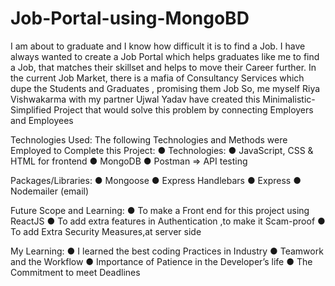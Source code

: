 # Job-Portal-using-MongoBD
I am about to graduate and I know how difficult it is to find a Job. I have always wanted to create a Job Portal which helps graduates like me to find a Job, that matches their skillset and helps to move their Career further. In the current Job Market, there is a mafia of Consultancy Services which dupe the Students and Graduates , promising them Job So, me myself Riya Vishwakarma with my partner Ujwal Yadav have created this Minimalistic-Simplified Project that would solve this problem by connecting Employers and Employees

Technologies Used:
The following ​Technologies​ and ​Methods​ were Employed to Complete this Project:
● Technologies:
● JavaScript, CSS & HTML for frontend
● MongoDB
● Postman ⇒ API testing

Packages/Libraries:
● Mongoose
● Express Handlebars
● Express
● Nodemailer (email)

Future Scope and Learning:
● To make a Front end for this project using ReactJS
● To add extra features in Authentication ,to make it Scam-proof
● To add Extra Security Measures,at server side

My Learning:
● I learned the best coding Practices in Industry
● Teamwork and the Workflow
● Importance of Patience in the Developer’s life
● The Commitment to meet Deadlines
